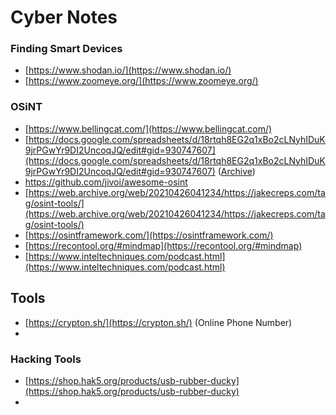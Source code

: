 # Cyber Notes

### Finding Smart Devices

- [https://www.shodan.io/](https://www.shodan.io/)
- [https://www.zoomeye.org/](https://www.zoomeye.org/)

### OSiNT

- [https://www.bellingcat.com/](https://www.bellingcat.com/)
- [https://docs.google.com/spreadsheets/d/18rtqh8EG2q1xBo2cLNyhIDuK9jrPGwYr9DI2UncoqJQ/edit#gid=930747607](https://docs.google.com/spreadsheets/d/18rtqh8EG2q1xBo2cLNyhIDuK9jrPGwYr9DI2UncoqJQ/edit#gid=930747607) ([Archive](https://web.archive.org/web/20221124230102/https://docs.google.com/spreadsheets/d/18rtqh8EG2q1xBo2cLNyhIDuK9jrPGwYr9DI2UncoqJQ/edit))
- https://github.com/jivoi/awesome-osint
- [https://web.archive.org/web/20210426041234/https://jakecreps.com/tag/osint-tools/](https://web.archive.org/web/20210426041234/https://jakecreps.com/tag/osint-tools/)
- [https://osintframework.com/](https://osintframework.com/)
- [https://recontool.org/#mindmap](https://recontool.org/#mindmap)
- [https://www.inteltechniques.com/podcast.html](https://www.inteltechniques.com/podcast.html)

## Tools

- [https://crypton.sh/](https://crypton.sh/) (Online Phone Number)
- 

### Hacking Tools

- [https://shop.hak5.org/products/usb-rubber-ducky](https://shop.hak5.org/products/usb-rubber-ducky)
-